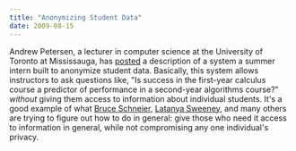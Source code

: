 ```yaml
---
title: "Anonymizing Student Data"
date: 2009-08-15
---
```

Andrew Petersen, a lecturer in computer science at the University of Toronto at Mississauga, has <a href="http://utmandrew.wordpress.com/2009/08/09/anonymous-aggregation-of-student-data/">posted</a> a description of a system a summer intern built to anonymize student data. Basically, this system allows instructors to ask questions like, "Is success in the first-year calculus course a predictor of performance in a second-year algorithms course?" <em>without</em> giving them access to information about individual students. It's a good example of what <a href="http://www.schneier.com/">Bruce Schneier</a>, <a href="http://privacy.cs.cmu.edu/people/sweeney/">Latanya Sweeney</a>, and many others are trying to figure out how to do in general: give those who need it access to information in general, while not compromising any one individual's privacy.

